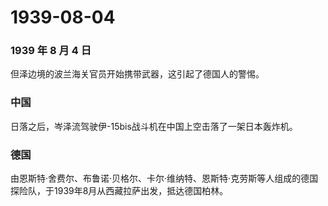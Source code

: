 # 1939-08-04

### 1939 年 8 月 4 日

但泽边境的波兰海关官员开始携带武器，这引起了德国人的警惕。

### 中国

日落之后，岑泽流驾驶伊-15bis战斗机在中国上空击落了一架日本轰炸机。

### 德国

由恩斯特·舍费尔、布鲁诺·贝格尔、卡尔·维纳特、恩斯特·克劳斯等人组成的德国探险队，于1939年8月从西藏拉萨出发，抵达德国柏林。